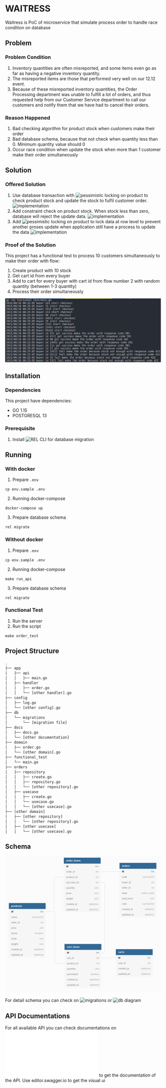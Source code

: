 # WAITRESS

Waitress is PoC of microservice that simulate process order to handle race condition on database

## Problem

### Problem Condition

1. Inventory quantities are often misreported, and some items even go as far as having a negative inventory quantity.
2. The misreported items are those that performed very well on our 12.12 event.
3. Because of these misreported inventory quantities, the Order Processing department was unable to fulfill a lot of orders, and thus
requested help from our Customer Service department to call our customers and notify them that we have had to cancel their orders.

### Reason Happened

1. Bad checking algorithm for product stock when customers make their order
2. Bad database schema, because that not check when quantity less than 0. Minimum quantity value should 0
3. Occur race condition when update the stock when more than 1 customer make their order simultaneously

## Solution

### Offered Solution

1. Use database transaction with ![pessimistic locking](https://stackoverflow.com/questions/129329/optimistic-vs-pessimistic-locking) on product to check product stock and update the stock to fulfil customer order. ![implementation](./orders/repository/create.go#L22-L61)
2. Add constraint check on product stock. When stock less than zero, database will reject the update data. ![implementation](./db/migrations/20210815104500_create_orders.go#L19)
3. Add ![pessimistic locking](https://stackoverflow.com/questions/129329/optimistic-vs-pessimistic-locking) on product to lock data at row level to prevent another proses update when application still have a process to update the data ![implementation](./orders/repository/create.go#L33)

### Proof of the Solution

This project has a functional test to process 10 customers simultaneously to make their order with flow:
1. Create product with 10 stock
2. Get cart id from every buyer
3. Add to cart for every buyer with cart id from flow number 2 with random quantity (between 1-3 quantity)
4. Process their order simultaneously

![Log process](./docs/images/log-functional-test.png)

## Installation

### Dependencies

This project have dependencies:
- GO 1.15
- POSTGRESQL 13

### Prerequisite

1. Install ![REL CLI](https://go-rel.github.io/migration/#running-migration) for database migration

## Running

### With docker

1. Prepare `.env`
```
cp env.sample .env
```
2. Running docker-compose
```
docker-compose up
```
3. Prepare database schema
```
rel migrate
```
### Without docker

1. Prepare `.env`
```
cp env.sample .env
```
2. Running docker-compose
```
make run_api
```
3. Prepare database schema
```
rel migrate
```

### Functional Test
1. Run the server
2. Run the script
```
make order_test
```

## Project Structure

```
.
├── app
|   ├── api
│   │   ├── main.go
│   ├── handler
│   │   ├── order.go
│   │   └── [other handler].go
├── config
│   ├── log.go
│   └── [other config].go
├── db
│   └── migrations
│       └── [migration file]
├── docs
│   ├── docs.go
│   └── [other documentation]
├── domain
│   ├── order.go
│   └── [other domain].go
├── functional_test
│   └── main.go
├── orders
|   ├── repository
│   │   ├── create.go
│   │   ├── repository.go
│   │   └── [other repository].go
│   ├── usecase
│   │   ├── create.go
│   │   └── usecase.go
│   │   └── [other usecase].go
├── [other domain]
|   ├── [other repository]
│   │   └── [other repository].go
│   ├── [other usecase]
│   │   └── [other usecase].go
```

## Schema

![db schema](./docs/images/schema.png)

For detail schema you can check on ![migrations](./db/migrations) or ![db diagram](https://dbdiagram.io/d/611665df2ecb310fc3ca64ee)

## API Documentations

For all available API you can check documentations on ![docs.json](./docs/docs.json) to get the documentation of the API. Use editor.swagger.io to get the visual ui